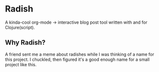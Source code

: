 # Radish
A kinda-cool org-mode -> interactive blog post tool written with and for Clojure(script).

## Why Radish?
A friend sent me a meme about radishes while I was thinking of a name for this project. I chuckled, then figured it's a good enough name for a small project like this.
